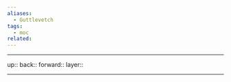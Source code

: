 ```yaml
---
aliases:
  - Guttlevetch
tags:
  - moc
related:
---
```


***

up:: 
back:: 
forward:: 
layer:: 

***
